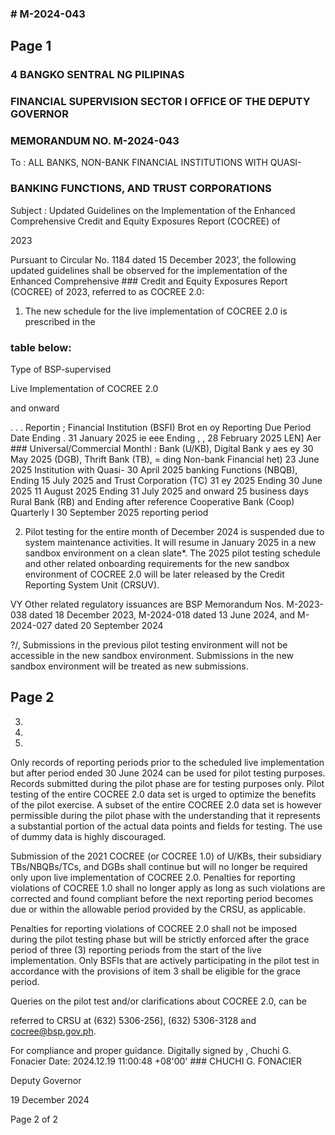 ### # M-2024-043

## Page 1

### 4 BANGKO SENTRAL NG PILIPINAS

### FINANCIAL SUPERVISION SECTOR I OFFICE OF THE DEPUTY GOVERNOR

### MEMORANDUM NO. M-2024-043

To : ALL BANKS, NON-BANK FINANCIAL INSTITUTIONS WITH QUASI-

### BANKING FUNCTIONS, AND TRUST CORPORATIONS

Subject : Updated Guidelines on the Implementation of the Enhanced Comprehensive Credit and Equity Exposures Report (COCREE) of

2023

Pursuant to Circular No. 1184 dated 15 December 2023’, the following updated guidelines shall be observed for the implementation of the Enhanced Comprehensive ### Credit and Equity Exposures Report (COCREE) of 2023, referred to as COCREE 2.0:

1) The new schedule for the live implementation of COCREE 2.0 is prescribed in the

### table below:

Type of BSP-supervised

Live Implementation of COCREE 2.0

and onward

. . . Reportin ; Financial Institution (BSFI) Brot en oy Reporting Due Period Date Ending . 31 January 2025 ie eee Ending , , 28 February 2025 LEN] Aer ### Universal/Commercial Monthl : Bank (U/KB), Digital Bank y aes ey 30 May 2025 (DGB), Thrift Bank (TB), = ding Non-bank Financial het) 23 June 2025 Institution with Quasi- 30 April 2025 banking Functions (NBQB), Ending 15 July 2025 and Trust Corporation (TC) 31 ey 2025 Ending 30 June 2025 11 August 2025 Ending 31 July 2025 and onward 25 business days Rural Bank (RB) and Ending after reference Cooperative Bank (Coop) Quarterly I 30 September 2025 reporting period

2) Pilot testing for the entire month of December 2024 is suspended due to system maintenance activities. It will resume in January 2025 in a new sandbox environment on a clean slate*. The 2025 pilot testing schedule and other related onboarding requirements for the new sandbox environment of COCREE 2.0 will be later released by the Credit Reporting System Unit (CRSUV).

VY Other related regulatory issuances are BSP Memorandum Nos. M-2023-038 dated 18 December 2023, M-2024-018 dated 13 June 2024, and M-2024-027 dated 20 September 2024

?/, Submissions in the previous pilot testing environment will not be accessible in the new sandbox environment. Submissions in the new sandbox environment will be treated as new submissions.

## Page 2

3)

4)

5)

Only records of reporting periods prior to the scheduled live implementation but after period ended 30 June 2024 can be used for pilot testing purposes. Records submitted during the pilot phase are for testing purposes only. Pilot testing of the entire COCREE 2.0 data set is urged to optimize the benefits of the pilot exercise. A subset of the entire COCREE 2.0 data set is however permissible during the pilot phase with the understanding that it represents a substantial portion of the actual data points and fields for testing. The use of dummy data is highly discouraged.

Submission of the 2021 COCREE (or COCREE 1.0) of U/KBs, their subsidiary TBs/NBQBs/TCs, and DGBs shall continue but will no longer be required only upon live implementation of COCREE 2.0. Penalties for reporting violations of COCREE 1.0 shall no longer apply as long as such violations are corrected and found compliant before the next reporting period becomes due or within the allowable period provided by the CRSU, as applicable.

Penalties for reporting violations of COCREE 2.0 shall not be imposed during the pilot testing phase but will be strictly enforced after the grace period of three (3) reporting periods from the start of the live implementation. Only BSFls that are actively participating in the pilot test in accordance with the provisions of item 3 shall be eligible for the grace period.

Queries on the pilot test and/or clarifications about COCREE 2.0, can be

referred to CRSU at (632) 5306-256], (632) 5306-3128 and cocree@bsp.gov.ph.

For compliance and proper guidance. Digitally signed by , Chuchi G. Fonacier Date: 2024.12.19 11:00:48 +08'00' ### CHUCHI G. FONACIER

Deputy Governor

19 December 2024

Page 2 of 2 